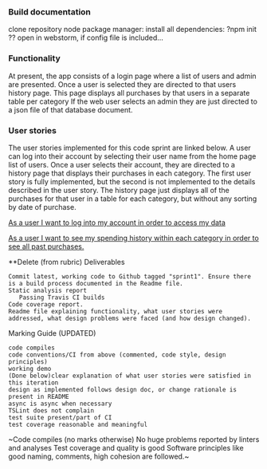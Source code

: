 ### Build documentation
clone repository
node package manager: install all dependencies: ?npm init ??
open in webstorm, if config file is included...

### Functionality
At present, the app consists of a login page where a list of users and admin are presented. Once a user is selected they are directed to that users history page. This page displays all purchases by that users in a separate table per category If the web user selects an admin they are just directed to a json file of that database document.

### User stories
The user stories implemented for this code sprint are linked below. A user can log into their account by selecting their user name from the home page list of users. Once a user selects their account, they are directed to a history page that displays their purchases in each category. The first user story is fully implemented, but the second is not implemented to the details described in the user story. The history page just displays all of the purchases for that user in a table for each category, but without any sorting by date of purchase.

[As a user I want to log into my account in order to access my data](https://github.com/seng350/seng350f19-project-2-1/issues/2)


[As a user I want to see my spending history within each category in order to see all past purchases.](https://github.com/seng350/seng350f19-project-2-1/issues/3)


**Delete (from rubric)
Deliverables

    Commit latest, working code to Github tagged "sprint1". Ensure there is a build process documented in the Readme file.
    Static analysis report 
       Passing Travis CI builds
    Code coverage report.
    Readme file explaining functionality, what user stories were addressed, what design problems were faced (and how design changed).


Marking Guide (UPDATED)

    code compiles
    code conventions/CI from above (commented, code style, design principles)
    working demo
    (Done below)clear explanation of what user stories were satisfied in this iteration
    design as implemented follows design doc, or change rationale is present in README
    async is async when necessary
    TSLint does not complain
    test suite present/part of CI
    test coverage reasonable and meaningful
   
   ~Code compiles (no marks otherwise)
    No huge problems reported by linters and analyses
    Test coverage and quality is good
    Software principles like good naming, comments, high cohesion are followed.~
    
    
    


